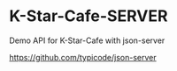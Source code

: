 # K-Star-Cafe-SERVER
Demo API for K-Star-Cafe with json-server

https://github.com/typicode/json-server
